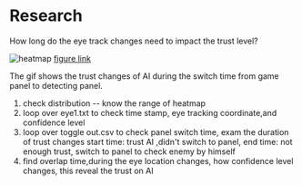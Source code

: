 # Research 
How long do the eye track changes need to impact the trust level?

![heatmap](./_generate_animation.gif)
[figure link](https://github.com/Mirandayao0/Research/blob/main/_generate_animation.gif)


The gif shows the trust changes of AI during the switch time from game panel to detecting panel.
1. check distribution -- know the range of heatmap
2. loop over eye1.txt to check time stamp, eye tracking coordinate,and confidence level
3. loop over toggle out.csv to check panel switch time, exam the duration of trust changes
start time: trust AI ,didn't switch to panel, end time: not enough trust, switch to panel to check enemy by himself
4. find overlap time,during the eye location changes, how confidence level changes, this reveal the trust on AI


```



